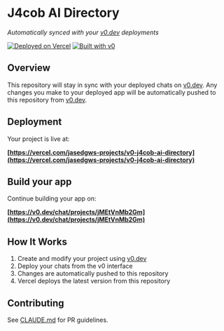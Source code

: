 # J4cob AI Directory

*Automatically synced with your [v0.dev](https://v0.dev) deployments*

[![Deployed on Vercel](https://img.shields.io/badge/Deployed%20on-Vercel-black?style=for-the-badge&logo=vercel)](https://vercel.com/jasedgws-projects/v0-j4cob-ai-directory)
[![Built with v0](https://img.shields.io/badge/Built%20with-v0.dev-black?style=for-the-badge)](https://v0.dev/chat/projects/jMEtVnMb2Gm)

## Overview

This repository will stay in sync with your deployed chats on [v0.dev](https://v0.dev).
Any changes you make to your deployed app will be automatically pushed to this repository from [v0.dev](https://v0.dev).

## Deployment

Your project is live at:

**[https://vercel.com/jasedgws-projects/v0-j4cob-ai-directory](https://vercel.com/jasedgws-projects/v0-j4cob-ai-directory)**

## Build your app

Continue building your app on:

**[https://v0.dev/chat/projects/jMEtVnMb2Gm](https://v0.dev/chat/projects/jMEtVnMb2Gm)**

## How It Works

1. Create and modify your project using [v0.dev](https://v0.dev)
2. Deploy your chats from the v0 interface
3. Changes are automatically pushed to this repository
4. Vercel deploys the latest version from this repository

## Contributing

See [CLAUDE.md](CLAUDE.md) for PR guidelines.
